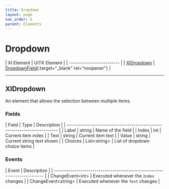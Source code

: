 ```yaml
---
title: Dropdown
layout: page
nav_order: 6
parent: Elements
---
```


# Dropdown

| XI Element | UITK Element |
| ------------------------- |
| [XIDropdown](#xidropdown) | [DropdownField](https://docs.unity3d.com/Manual/UIE-uxml-element-DropdownField.html){:target="_blank" rel="noopener"} |

---

## XIDropdown

An element that allows the selection between multiple items.

### Fields

| Field   | Type           | Description                                    |
| ------------------------------------------------------------------------- |
| Label            | string         | Name of the field                     |
| Index            | int            | Current item index                    |
| Text             | string         | Current item text                     |
| Value            | string         | Current string text shown             |
| Choices          | List\<string>  | List of dropdown choice items         |

### Events

| Event                   | Description                                     |
| ------------------------------------------------------------------------- |
| ChangeEvent\<int>       | Executed whenever the `Index` changes           |
| ChangeEvent\<string>    | Executed whenever the `Text` changes            |
